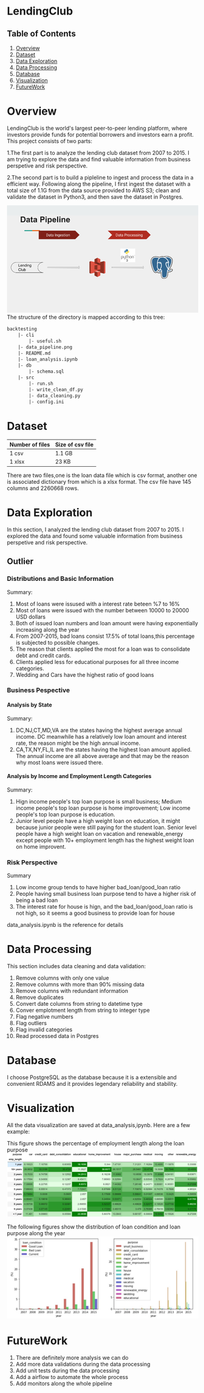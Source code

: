 # LendingClub

## Table of Contents

1. [Overview](#overview)
2. [Dataset](#dataset)
3. [Data Exploration](#dataexploration)
4. [Data Processing](#dataprocessing)
5. [Database](#database)
6. [Visualization](#visualization)
7. [FutureWork](#FutureWork)

# Overview
LendingClub is the world's largest peer-to-peer lending platform, where investors provide funds for potential borrowers and investors earn a profit. This project consists of two parts:

1.The first part is to analyze the lending club dataset from 2007 to 2015. I am trying to explore the data and find valuable information from business perspetive and risk perspective. 

2.The second part is to build a pipleline to ingest and process the data in a efficient way. Following along the pipeline, I first ingest the dataset with a total size of 1.1G from the data source provided to AWS S3; clean and validate the dataset in Python3, and then save the dataset in Postgres.

![data_pipeline](data_pipeline.png)
The structure of the directory is mapped according to this tree:
```
backtesting
    |- cli
        |- useful.sh
    |- data_pipeline.png
    |- README.md
    |- loan_analysis.ipynb
    |- db
        |- schema.sql
    |- src
        |- run.sh
        |- write_clean_df.py
        |- data_cleaning.py
        |- config.ini
```

# Dataset

|Number of files|Size of csv file|
|---|---|
|1 csv|1.1 GB|
|1 xlsx|23 KB|

There are two files,one is the loan data file which is csv format, another one is associated dictionary from which is a xlsx format.
The csv file have 145 columns and 2260668 rows.

# Data Exploration
In this section, I analyzed the lending club dataset from 2007 to 2015. I explored the data and found some valuable information from business perspetive and risk perspective.
## Outlier
### Distributions and Basic Information
 Summary: 
 1. Most of loans were issused with a interest rate beteen %7 to 16%
 2. Most of loans were issued with the number between 10000 to 20000 USD dollars
 3. Both of issued loan numbers and loan amount were having exponentially increasing along the year
 4. From 2007-2015, bad loans consist 17.5% of total loans,this percentage is subjected to possible changes.
 5. The reason that clients applied the most for a loan was to consolidate debt and credit cards.
 6. Clients applied less for educational purposes for all three income categories.
 7. Wedding and Cars have the highest ratio of good loans

### Business Pespective
#### Analysis by State
Summary:
 1. DC,NJ,CT,MD,VA are the states having the highest average annual income. DC meanwhile has a relatively low loan amount and interest rate, the reason might be the high annual income. 
 2. CA,TX,NY,FL,IL are the states having the highest loan amount applied. The annual income are all above average and that may be the reason why most loans were issued there.
 
#### Analysis by Income and Employment Length Categories
Summary:
 1. Hign income people's top loan purpose is small business; Medium income people's top loan purpose is home improvement; Low income people's top loan purpose is education. 
 2. Junior level people have a high weight loan on education, it might because junior people were still paying for the student loan. Senior level people have a high weight loan on vacation and renewable_energy except people with 10+ employment length has the highest weight loan on home improvent.
    
### Risk Perspective
 Summary
 1. Low income group tends to have higher bad_loan/good_loan ratio
 2. People having small business loan purpose tend to have a higher risk of being a bad loan
 3. The interest rate for house is hign, and the bad_loan/good_loan ratio is not high, so it seems a good business to provide loan for house
 
data_analysis.ipynb is the reference for details

# Data Processing
This section includes data cleaning and data validation:
1. Remove columns with only one value
2. Remove columns with more than 90% missing data 
3. Remove columns with redundant information
4. Remove duplicates
5. Convert date columns from string to datetime type
6. Conver emplotment length from  string to integer type
7. Flag negative numbers
8. Flag outliers
9. Flag invalid categories
10. Read processed data in Postgres


# Database
I choose PostgreSQL as the database because it is a extensible and convenient RDAMS and it provides legendary reliability and stability.

# Visualization
All the data visualization are saved at data_analysis,ipynb. Here are a few example:

This figure shows the percentage of employment length along the loan purpose
![visualization1](Visualization/visualization1.jpg)

The following figures show the distribution of loan condition and loan purpose along the year
![visualization2](Visualization/visualization2.jpg)

# FutureWork
1. There are definitely more analysis we can do
2. Add more data validations during the data processing
3. Add unit tests during the data processing
3. Add a airflow to automate the whole process
4. Add monitors along the whole pipeline



